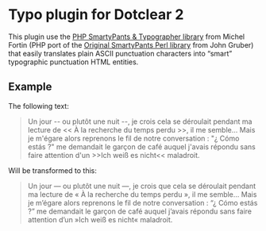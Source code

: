 # Typo plugin for Dotclear 2

This plugin use the [PHP SmartyPants & Typographer library](https://michelf.ca/projets/php-smartypants/) from Michel Fortin (PHP port of the [Original SmartyPants Perl library](https://daringfireball.net/projects/smartypants/) from John Gruber) that easily translates plain ASCII punctuation characters into “smart” typographic punctuation HTML entities.

## Example

The following text:

> Un jour \-- ou plutôt une nuit \--, je crois cela se déroulait pendant ma lecture de << À la recherche du temps perdu >>, il me semble\... Mais je m\'égare alors reprenons le fil de notre conversation : \"¿ Cómo estás ?\" me demandait le garçon de café auquel j\'avais répondu sans faire attention d\'un >>Ich weiß es nicht<< maladroit.

Will be transformed to this:

> Un jour — ou plutôt une nuit —, je crois que cela se déroulait pendant ma lecture de « À la recherche du temps perdu », il me semble… Mais je m’égare alors reprenons le fil de notre conversation : “¿ Cómo estás ?” me demandait le garçon de café auquel j’avais répondu sans faire attention d’un »Ich weiß es nicht« maladroit.
